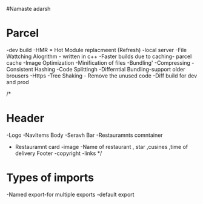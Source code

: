 #Namaste adarsh

# Parcel
-dev build
-HMR = Hot Module replacmeent (Refresh)
-local server
-File Wattching Alogrithm - written in c++
-Faster builds due to caching- parcel cache
-Image Optimization
-Minification of files
-Bundling'
-Compressing
-Consistent Hashing
-Code Splittingh
-Differntial Bundling-support older brousers
-Https
-Tree Shaking - Remove the unused code
-Diff build for dev and prod


/*
# Header
  -Logo
  -NavItems
  Body
  -Seravh Bar
  -Restauramnts comntainer
  - Restauramnt card
     -image
     -Name of restaurant , star ,cusines ,time of delivery
  Footer
  -copyright
  -links
*/

# Types of imports
-Named export-for multiple exports
-default export 
